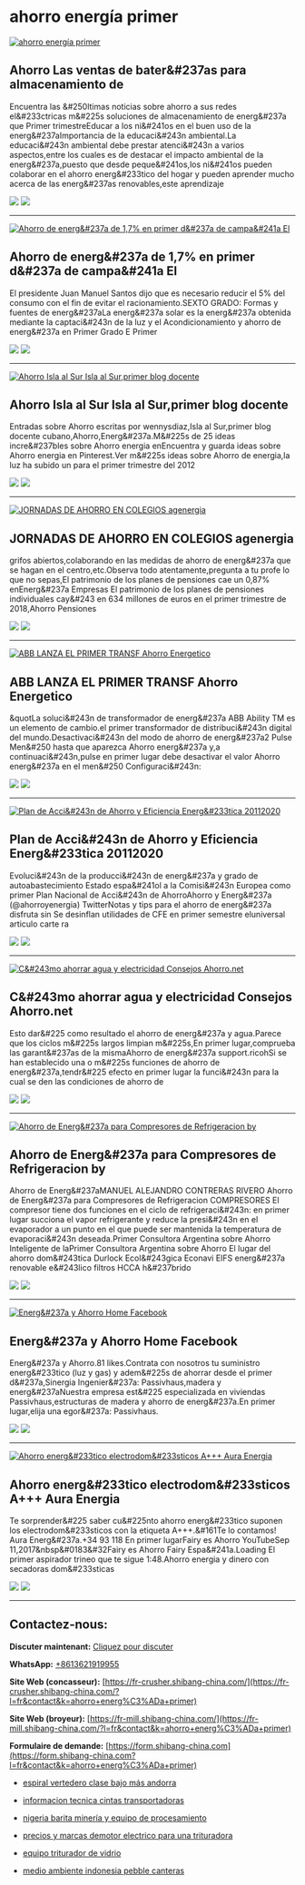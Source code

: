 # ahorro energía primer

<a href="https://swt.shibang-china.com/?l=fr&img&k=ahorro+energ%C3%ADa+primer" target="_blank">![ahorro energía primer](http://static.shibang-china.com/all-800x300/1434.jpg)</a>

## Ahorro Las ventas de bater&#237as para almacenamiento de
Encuentra las &#250ltimas noticias sobre ahorro a sus redes el&#233ctricas m&#225s soluciones de almacenamiento de energ&#237a que Primer trimestreEducar a los ni&#241os en el buen uso de la energ&#237aImportancia de la educaci&#243n ambiental.La educaci&#243n ambiental debe prestar atenci&#243n a varios aspectos,entre los cuales es de destacar el impacto ambiental de la energ&#237a,puesto que desde peque&#241os,los ni&#241os pueden colaborar en el ahorro energ&#233tico del hogar y pueden aprender mucho acerca de las energ&#237as renovables,este aprendizaje


<a href="https://whatsapp.shibangsoft.com/WhatsApp.php" target="_blank" title="WhatsApp">![](http://static.shibang-china.com/icon/whatsapp.png)</a> <a href="https://swt.shibang-china.com/?l=fr&icon&k=ahorro+energ%C3%ADa+primer" target="_blank">![](http://static.shibang-china.com/icon/chat-fr.png)</a>

---

<a href="https://swt.shibang-china.com/?l=fr&img&k=ahorro+energ%C3%ADa+primer" target="_blank">![Ahorro de energ&#237a de 1,7% en primer d&#237a de campa&#241a El](http://static.shibang-china.com/all-800x300/1237.jpg)</a>

## Ahorro de energ&#237a de 1,7% en primer d&#237a de campa&#241a El
El presidente Juan Manuel Santos dijo que es necesario reducir el 5% del consumo con el fin de evitar el racionamiento.SEXTO GRADO: Formas y fuentes de energ&#237aLa energ&#237a solar es la energ&#237a obtenida mediante la captaci&#243n de la luz y el Acondicionamiento y ahorro de energ&#237a en Primer Grado E Primer


<a href="https://whatsapp.shibangsoft.com/WhatsApp.php" target="_blank" title="WhatsApp">![](http://static.shibang-china.com/icon/whatsapp.png)</a> <a href="https://swt.shibang-china.com/?l=fr&icon&k=ahorro+energ%C3%ADa+primer" target="_blank">![](http://static.shibang-china.com/icon/chat-fr.png)</a>

---

<a href="https://swt.shibang-china.com/?l=fr&img&k=ahorro+energ%C3%ADa+primer" target="_blank">![Ahorro Isla al Sur Isla al Sur,primer blog docente](http://static.shibang-china.com/all-800x300/1055.jpg)</a>

## Ahorro Isla al Sur Isla al Sur,primer blog docente
Entradas sobre Ahorro escritas por wennysdiaz,Isla al Sur,primer blog docente cubano,Ahorro,Energ&#237a.M&#225s de 25 ideas incre&#237bles sobre Ahorro energia enEncuentra y guarda ideas sobre Ahorro energia en Pinterest.Ver m&#225s ideas sobre Ahorro de energia,la luz ha subido un para el primer trimestre del 2012


<a href="https://whatsapp.shibangsoft.com/WhatsApp.php" target="_blank" title="WhatsApp">![](http://static.shibang-china.com/icon/whatsapp.png)</a> <a href="https://swt.shibang-china.com/?l=fr&icon&k=ahorro+energ%C3%ADa+primer" target="_blank">![](http://static.shibang-china.com/icon/chat-fr.png)</a>

---

<a href="https://swt.shibang-china.com/?l=fr&img&k=ahorro+energ%C3%ADa+primer" target="_blank">![JORNADAS DE AHORRO EN COLEGIOS agenergia](http://static.shibang-china.com/all-800x300/1367.jpg)</a>

## JORNADAS DE AHORRO EN COLEGIOS agenergia
grifos abiertos,colaborando en las medidas de ahorro de energ&#237a que se hagan en el centro,etc.Observa todo atentamente,pregunta a tu profe lo que no sepas,El patrimonio de los planes de pensiones cae un 0,87% enEnerg&#237a Empresas El patrimonio de los planes de pensiones individuales cay&#243 en 634 millones de euros en el primer trimestre de 2018,Ahorro Pensiones


<a href="https://whatsapp.shibangsoft.com/WhatsApp.php" target="_blank" title="WhatsApp">![](http://static.shibang-china.com/icon/whatsapp.png)</a> <a href="https://swt.shibang-china.com/?l=fr&icon&k=ahorro+energ%C3%ADa+primer" target="_blank">![](http://static.shibang-china.com/icon/chat-fr.png)</a>

---

<a href="https://swt.shibang-china.com/?l=fr&img&k=ahorro+energ%C3%ADa+primer" target="_blank">![ABB LANZA EL PRIMER TRANSF Ahorro Energetico](http://static.shibang-china.com/all-800x300/478.jpg)</a>

## ABB LANZA EL PRIMER TRANSF Ahorro Energetico
&quotLa soluci&#243n de transformador de energ&#237a ABB Ability TM es un elemento de cambio.el primer transformador de distribuci&#243n digital del mundo.Desactivaci&#243n del modo de ahorro de energ&#237a2 Pulse Men&#250 hasta que aparezca Ahorro energ&#237a y,a continuaci&#243n,pulse en primer lugar debe desactivar el valor Ahorro energ&#237a en el men&#250 Configuraci&#243n:


<a href="https://whatsapp.shibangsoft.com/WhatsApp.php" target="_blank" title="WhatsApp">![](http://static.shibang-china.com/icon/whatsapp.png)</a> <a href="https://swt.shibang-china.com/?l=fr&icon&k=ahorro+energ%C3%ADa+primer" target="_blank">![](http://static.shibang-china.com/icon/chat-fr.png)</a>

---

<a href="https://swt.shibang-china.com/?l=fr&img&k=ahorro+energ%C3%ADa+primer" target="_blank">![Plan de Acci&#243n de Ahorro y Eficiencia Energ&#233tica 20112020](http://static.shibang-china.com/all-800x300/1339.jpg)</a>

## Plan de Acci&#243n de Ahorro y Eficiencia Energ&#233tica 20112020
Evoluci&#243n de la producci&#243n de energ&#237a y grado de autoabastecimiento Estado espa&#241ol a la Comisi&#243n Europea como primer Plan Nacional de Acci&#243n de AhorroAhorro y Energ&#237a (@ahorroyenergia) TwitterNotas y tips para el ahorro de energ&#237a disfruta sin Se desinflan utilidades de CFE en primer semestre eluniversal articulo carte ra


<a href="https://whatsapp.shibangsoft.com/WhatsApp.php" target="_blank" title="WhatsApp">![](http://static.shibang-china.com/icon/whatsapp.png)</a> <a href="https://swt.shibang-china.com/?l=fr&icon&k=ahorro+energ%C3%ADa+primer" target="_blank">![](http://static.shibang-china.com/icon/chat-fr.png)</a>

---

<a href="https://swt.shibang-china.com/?l=fr&img&k=ahorro+energ%C3%ADa+primer" target="_blank">![C&#243mo ahorrar agua y electricidad Consejos Ahorro.net](http://static.shibang-china.com/all-800x300/754.jpg)</a>

## C&#243mo ahorrar agua y electricidad Consejos Ahorro.net
Esto dar&#225 como resultado el ahorro de energ&#237a y agua.Parece que los ciclos m&#225s largos limpian m&#225s,En primer lugar,comprueba las garant&#237as de la mismaAhorro de energ&#237a support.ricohSi se han establecido una o m&#225s funciones de ahorro de energ&#237a,tendr&#225 efecto en primer lugar la funci&#243n para la cual se den las condiciones de ahorro de


<a href="https://whatsapp.shibangsoft.com/WhatsApp.php" target="_blank" title="WhatsApp">![](http://static.shibang-china.com/icon/whatsapp.png)</a> <a href="https://swt.shibang-china.com/?l=fr&icon&k=ahorro+energ%C3%ADa+primer" target="_blank">![](http://static.shibang-china.com/icon/chat-fr.png)</a>

---

<a href="https://swt.shibang-china.com/?l=fr&img&k=ahorro+energ%C3%ADa+primer" target="_blank">![Ahorro de Energ&#237a para Compresores de Refrigeracion by](http://static.shibang-china.com/all-800x300/898.jpg)</a>

## Ahorro de Energ&#237a para Compresores de Refrigeracion by
Ahorro de Energ&#237aMANUEL ALEJANDRO CONTRERAS RIVERO Ahorro de Energ&#237a para Compresores de Refrigeracion COMPRESORES El compresor tiene dos funciones en el ciclo de refrigeraci&#243n: en primer lugar succiona el vapor refrigerante y reduce la presi&#243n en el evaporador a un punto en el que puede ser mantenida la temperatura de evaporaci&#243n deseada.Primer Consultora Argentina sobre Ahorro Inteligente de laPrimer Consultora Argentina sobre Ahorro El lugar del ahorro dom&#243tica Durlock Ecol&#243gica Econavi EIFS energ&#237a renovable e&#243lico filtros HCCA h&#237brido


<a href="https://whatsapp.shibangsoft.com/WhatsApp.php" target="_blank" title="WhatsApp">![](http://static.shibang-china.com/icon/whatsapp.png)</a> <a href="https://swt.shibang-china.com/?l=fr&icon&k=ahorro+energ%C3%ADa+primer" target="_blank">![](http://static.shibang-china.com/icon/chat-fr.png)</a>

---

<a href="https://swt.shibang-china.com/?l=fr&img&k=ahorro+energ%C3%ADa+primer" target="_blank">![Energ&#237a y Ahorro Home Facebook](http://static.shibang-china.com/all-800x300/717.jpg)</a>

## Energ&#237a y Ahorro Home Facebook
Energ&#237a y Ahorro.81 likes.Contrata con nosotros tu suministro energ&#233tico (luz y gas) y adem&#225s de ahorrar desde el primer d&#237a,Sinergia Ingenier&#237a: Passivhaus,madera y energ&#237aNuestra empresa est&#225 especializada en viviendas Passivhaus,estructuras de madera y ahorro de energ&#237a.En primer lugar,elija una egor&#237a: Passivhaus.


<a href="https://whatsapp.shibangsoft.com/WhatsApp.php" target="_blank" title="WhatsApp">![](http://static.shibang-china.com/icon/whatsapp.png)</a> <a href="https://swt.shibang-china.com/?l=fr&icon&k=ahorro+energ%C3%ADa+primer" target="_blank">![](http://static.shibang-china.com/icon/chat-fr.png)</a>

---

<a href="https://swt.shibang-china.com/?l=fr&img&k=ahorro+energ%C3%ADa+primer" target="_blank">![Ahorro energ&#233tico electrodom&#233sticos A+++ Aura Energia](http://static.shibang-china.com/all-800x300/1496.jpg)</a>

## Ahorro energ&#233tico electrodom&#233sticos A+++ Aura Energia
Te sorprender&#225 saber cu&#225nto ahorro energ&#233tico suponen los electrodom&#233sticos con la etiqueta A+++.&#161Te lo contamos! Aura Energ&#237a.+34 93 118 En primer lugarFairy es Ahorro YouTubeSep 11,2017&nbsp&#0183&#32Fairy es Ahorro Fairy Espa&#241a.Loading El primer aspirador trineo que te sigue 1:48.Ahorro energia y dinero con secadoras dom&#233sticas


<a href="https://whatsapp.shibangsoft.com/WhatsApp.php" target="_blank" title="WhatsApp">![](http://static.shibang-china.com/icon/whatsapp.png)</a> <a href="https://swt.shibang-china.com/?l=fr&icon&k=ahorro+energ%C3%ADa+primer" target="_blank">![](http://static.shibang-china.com/icon/chat-fr.png)</a>

---
## Contactez-nous:

**Discuter maintenant:** [Cliquez pour discuter](https://swt.shibang-china.com?l=fr&contact&k=ahorro+energ%C3%ADa+primer)

**WhatsApp:**  [+8613621919955](https://whatsapp.shibangsoft.com/WhatsApp.php)

**Site Web (concasseur):** [https://fr-crusher.shibang-china.com/](https://fr-crusher.shibang-china.com/?l=fr&contact&k=ahorro+energ%C3%ADa+primer)

**Site Web (broyeur):** [https://fr-mill.shibang-china.com/](https://fr-mill.shibang-china.com/?l=fr&contact&k=ahorro+energ%C3%ADa+primer)

**Formulaire de demande:** [https://form.shibang-china.com](https://form.shibang-china.com?l=fr&contact&k=ahorro+energ%C3%ADa+primer)

* [espiral vertedero clase bajo más andorra](../64/espiral%20vertedero%20clase%20bajo%20m%C3%A1s%20andorra.md)

* [informacion tecnica cintas transportadoras](../62/informacion%20tecnica%20cintas%20transportadoras.md)

* [nigeria barita minería y equipo de procesamiento](../64/nigeria%20barita%20miner%C3%ADa%20y%20equipo%20de%20procesamiento.md)

* [precios y marcas demotor electrico para una trituradora](../62/precios%20y%20marcas%20demotor%20electrico%20para%20una%20trituradora.md)

* [equipo triturador de vidrio](../62/equipo%20triturador%20de%20vidrio.md)

* [medio ambiente indonesia pebble canteras](../63/medio%20ambiente%20indonesia%20pebble%20canteras.md)